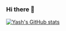 ### Hi there 👋

<!--
**yash06112002/yash06112002** is a ✨ _special_ ✨ repository because its `README.md` (this file) appears on your GitHub profile.

Here are some ideas to get you started:

- 🔭 I’m currently working on ...
- 🌱 I’m currently learning ...
- 👯 I’m looking to collaborate on ...
- 🤔 I’m looking for help with ...
- 💬 Ask me about ...
- 📫 How to reach me: ...
- 😄 Pronouns: ...
- ⚡ Fun fact: ...
-->
[![Yash's GitHub stats](https://github-readme-stats.vercel.app/api?username=yash06112002)](https://github.com/yash06112002/github-readme-stats)
